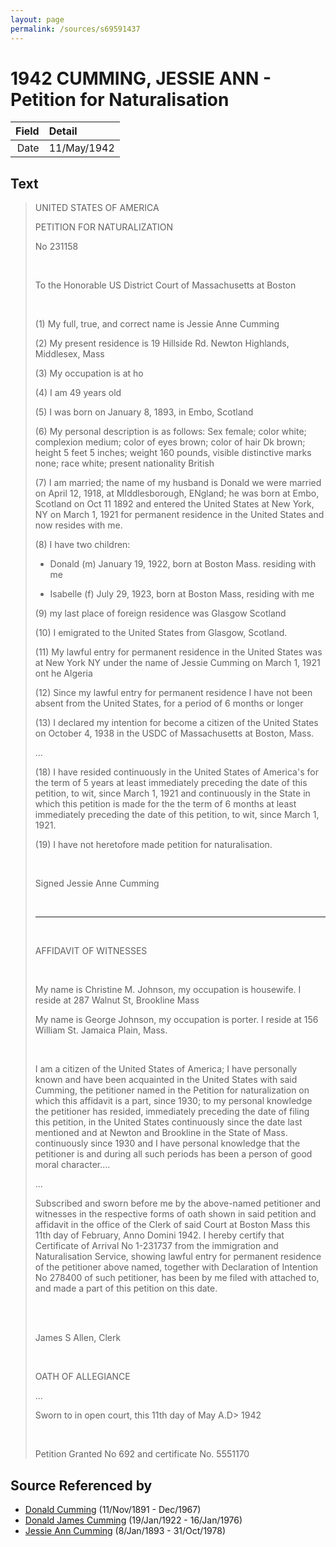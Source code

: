 ```yaml
---
layout: page
permalink: /sources/s69591437
---
```


# 1942 CUMMING, JESSIE ANN - Petition for Naturalisation

Field | Detail
---:|:---
Date | 11/May/1942

## Text

> UNITED STATES OF AMERICA
>
> PETITION FOR NATURALIZATION
>
> No 231158
>
> <br/>
>
> To the Honorable US District Court of Massachusetts at Boston
>
> <br/>
>
> (1) My full, true, and correct name is Jessie Anne Cumming
>
> (2) My present residence is 19 Hillside Rd. Newton Highlands, Middlesex, Mass
>
> (3) My occupation is at ho
>
> (4) I am 49 years old
>
> (5) I was born on January 8, 1893, in Embo, Scotland
>
> (6) My personal description is as follows: Sex female; color white; complexion medium; color of eyes brown; color of hair Dk brown; height 5 feet 5 inches; weight 160 pounds, visible distinctive marks none; race white; present nationality British
>
> (7) I am married; the name of my husband is Donald we were married on April 12, 1918, at MIddlesborough, ENgland; he was born at Embo, Scotland on Oct 11 1892 and entered the United States at New York, NY on March 1, 1921 for permanent residence in the United States and now resides with me.
>
> (8) I have two children:
>
> * Donald (m) January 19, 1922, born at Boston Mass. residing with me
>
> * Isabelle (f) July 29, 1923, born at Boston Mass, residing with me
>
> (9) my last place of foreign residence was Glasgow Scotland
>
> (10) I emigrated to the United States from Glasgow, Scotland.
>
> (11) My lawful entry for permanent residence in the United States was at New York NY under the name of Jessie Cumming on March 1, 1921 ont he Algeria
>
> (12) Since my lawful entry for permanent residence I have not been absent from the United States, for a period of 6 months or longer
>
> (13) I declared my intention for become a citizen of the United States on October 4, 1938 in the USDC of Massachusetts at Boston, Mass.
>
> ...
>
> (18) I have resided continuously in the United States of America's for the term of 5 years at least immediately preceding the date of this petition, to wit, since March 1, 1921 and continuously in the State in which this petition is made for the the term of 6 months at least immediately preceding the date of this petition, to wit, since March 1, 1921.
>
> (19) I have not heretofore made petition for naturalisation.
>
> <br/>
>
> Signed Jessie Anne Cumming
>
> <br/>
>
> ---
>
> <br/>
>
> AFFIDAVIT OF WITNESSES
>
> <br/>
>
> My name is Christine M. Johnson, my occupation is housewife. I reside at 287 Walnut St, Brookline Mass
>
> My name is George Johnson, my occupation is porter. I reside at 156 William St. Jamaica Plain, Mass.
>
> <br/>
>
> I am a citizen of the United States of America; I have personally known and have been acquainted in the United States with said Cumming, the petitioner named in the Petition for naturalization on which this affidavit is a part, since 1930; to my personal knowledge the petitioner has resided, immediately preceding the date of filing this petition, in the United States continuously  since the date last mentioned and at Newton and Brookline in the State of Mass. continuously since 1930 and I have personal knowledge that the petitioner is and during all such periods has been a person of good moral character....
>
> ...
>
> Subscribed and sworn before me by the above-named petitioner and witnesses in the respective forms of oath shown in said petition and affidavit in the office of the Clerk of said Court at Boston Mass this 11th day of February, Anno Domini 1942. I hereby certify that Certificate of Arrival No 1-231737 from the immigration and Naturalisation Service, showing lawful entry for permanent residence of the petitioner above named, together with Declaration of Intention No 278400 of such petitioner, has been by me filed with attached to, and made a part of this petition on this date.
>
> <br/>
>
> <br/>
>
> James S Allen, Clerk
>
> <br/>
>
> OATH OF ALLEGIANCE
>
> ...
>
> Sworn to in open court, this 11th day of May A.D> 1942
>
> <br/>
>
> Petition Granted No 692 and certificate No. 5551170
>

## Source Referenced by

* [Donald Cumming](../people/@11846578@-donald-cumming-b1891-11-11-d1967-12.md) (11/Nov/1891 - Dec/1967)
* [Donald James Cumming](../people/@42110198@-donald-james-cumming-b1922-1-19-d1976-1-16.md) (19/Jan/1922 - 16/Jan/1976)
* [Jessie Ann Cumming](../people/@66222886@-jessie-ann-cumming-b1893-1-8-d1978-10-31.md) (8/Jan/1893 - 31/Oct/1978)

